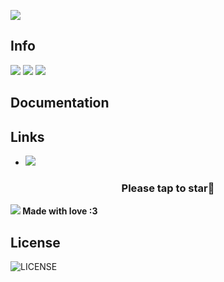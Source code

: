![](https://cdn.discordapp.com/attachments/985143275688194060/988200142287011890/17_20220619211211.jpg)

<h2>Info</h2>

![](https://img.shields.io/badge/WhiteCore_created_by-Harxi-ff69b4)
![](https://img.shields.io/badge/WhiteCore_verison-0.0.1-ff69b4)
![](https://img.shields.io/github/stars/Huxill/WhiteCore?color=ff69b4&label=WhiteScript%20Stars&logoColor=ff69b4)
<h2>Documentation</h2>

<b>


<h2>Links</h2>

- [![](https://img.shields.io/discord/980921193949450281?color=ff69b4&label=WhiteScript%20Discord%20Server)](https://discord.gg/cjT9Dpm7vf)

<h3 align="center">Please tap to star🌟</h3>

![](https://cdn.discordapp.com/emojis/978638305530904606.gif?v=1&size=48&quality=lossless)
Made with love :3
</b>
<h2>License</h2>

![LICENSE](https://img.shields.io/badge/LICENSE-MIT-ff69b4)
